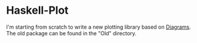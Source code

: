 Haskell-Plot
=================

I'm starting from scratch to write a new plotting library based on [Diagrams](http://projects.haskell.org/diagrams/). The old package can be found in the "Old" directory.

